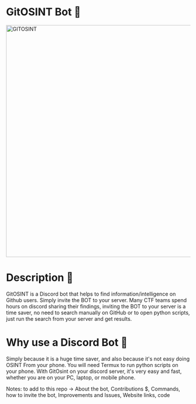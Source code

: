 # GitOSINT Bot 🤖

<img width="633" alt="GITOSINT" src="https://github.com/C3n7ral051nt4g3ncy/GitOSINT_Bot/assets/104733166/528f012b-bb60-4d0f-95ea-30ccf327dfee">

# Description 🧠
GitOSINT is a Discord bot that helps to find information/intelligence on Github users.
Simply invite the BOT to your server.
Many CTF teams spend hours on discord sharing their findings, inviting the BOT to your server is a time saver, no need to search manually on GitHub or to open python scripts, just run the search from your server and get results.

# Why use a Discord Bot 🦾

Simply because it is a huge time saver, and also because it's not easy doing OSINT From your phone. You will need Termux to run python scripts on your phone. With GitOsint on your discord server, it's very easy and fast, whether you are on your PC, laptop, or mobile phone.





Notes: to add to this repo -> About the bot, Contributions $, Commands, how to invite the bot, Improvements and Issues, Website links, code


